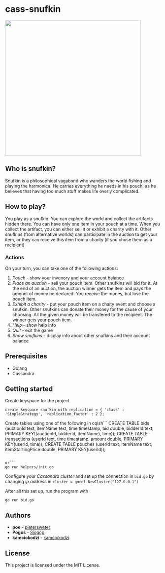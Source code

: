 # cass-snufkin

<img src="https://raw.githubusercontent.com/pietersweter/github-images/master/pietersweter/cass-snufkin/index.png" width="440">

## Who is snufkin?

Snufkin is a philosophical vagabond who wanders the world fishing and playing the harmonica. He carries everything he needs in his pouch, as he believes that having too much stuff makes life overly complicated.

## How to play?

You play as a snufkin. You can explore the world and collect the artifacts hidden there. You can have only one item in your pouch at a time. When you collect the artifact, you can either sell it or exhibit a charity with it. Other snufkins (from alternative worlds) can participate in the auction to get your item, or they can receive this item from a charity (if you chose them as a recipient)

### Actions

On your turn, you can take one of the following actions:

1. *Pouch* - show your invenory and your account balance
2. *Place an auction* - sell your pouch item. Other snufkins will bid for it. At the end of an auction, the auction winner gets the item and pays the amount of money he declared. You receive the money, but lose the pouch item.
3. *Exhibit a charity* - put your pouch item on a chaity event and choose a snufkin. Other snufkins can donate their money for the cause of your choosing. All the given money will be transfered to the recipient. The winner gets your pouch item.
4. *Help* - show help info
5. *Quit* - exit the game
6. *Show snufkins* - display info about other snufkins and their account balance

## Prerequisites

- Golang
- Cassandra

## Getting started

Create keyspace for the project
```
create keyspace snufkin with replication = { 'class' : 'SimpleStrategy', 'replication_factor' : 2 };
```

Create tables using one of the following
in cqlsh```
    CREATE TABLE bids (auctionId text, itemName text, time timestamp, bid double, bidderId text, PRIMARY KEY((auctionId, bidderId, itemName), time));
    CREATE TABLE transactions (userId text, time timestamp, amount double, PRIMARY KEY(userId, time));
    CREATE TABLE pouches (userId text, itemName text, itemStartingPrice double, PRIMARY KEY(userId));
```

or```
go run helpers/init.go
```

Configure your *Cassandra cluster* and set up the connection in `bid.go` by changing *ip address* in ```cluster = gocql.NewCluster("127.0.0.1")```

After all this set up, run the program with
```
go run bid.go
```

## Authors

* **poe** - [pietersweter](https://github.com/pietersweter)
* **Pogoś** - [Siogop](https://github.com/siogop)
* **kamciokodzi** - [kamciokodzi](https://github.com/kamciokodzi)

## License

This project is licensed under the MIT License.
